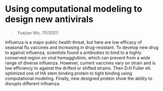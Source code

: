# Using computational modeling to design new antivirals
> Yuejian Mo, 11510511

Influenza is a major public health threat, but here are low efficacy of
seasonal flu vaccines and increasing in drug-resistant. To develop new
drug to against influenza, scientists found a antibodies to bind to a highly
conserved region on viral hemagglutinin, which can prevent from a wide range
of diverse influenza. However, current vaccines vary on strain and is low
efficiency to against the drifted or shifted strains. Then D.H Fuller etl.
optimized one of HA stem binding protein to tight binding using computational
modeling. Finally, new designed protein show the ability to disrupts different
influenza.
